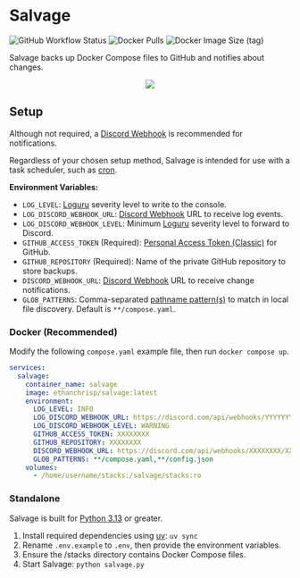 # Salvage

![GitHub Workflow Status](https://img.shields.io/github/actions/workflow/status/EthanC/Salvage/ci.yaml?branch=main) ![Docker Pulls](https://img.shields.io/docker/pulls/ethanchrisp/salvage?label=Docker%20Pulls) ![Docker Image Size (tag)](https://img.shields.io/docker/image-size/ethanchrisp/salvage/latest?label=Docker%20Image%20Size)

Salvage backs up Docker Compose files to GitHub and notifies about changes.

<p align="center">
    <img src="https://i.imgur.com/sha3H6y.png" draggable="false">
</p>

## Setup

Although not required, a [Discord Webhook](https://support.discord.com/hc/en-us/articles/228383668-Intro-to-Webhooks) is recommended for notifications.

Regardless of your chosen setup method, Salvage is intended for use with a task scheduler, such as [cron](https://crontab.guru/).

**Environment Variables:**

-   `LOG_LEVEL`: [Loguru](https://loguru.readthedocs.io/en/stable/api/logger.html) severity level to write to the console.
-   `LOG_DISCORD_WEBHOOK_URL`: [Discord Webhook](https://support.discord.com/hc/en-us/articles/228383668-Intro-to-Webhooks) URL to receive log events.
-   `LOG_DISCORD_WEBHOOK_LEVEL`: Minimum [Loguru](https://loguru.readthedocs.io/en/stable/api/logger.html) severity level to forward to Discord.
-   `GITHUB_ACCESS_TOKEN` (Required): [Personal Access Token (Classic)](https://docs.github.com/en/authentication/keeping-your-account-and-data-secure/managing-your-personal-access-tokens#personal-access-tokens-classic) for GitHub.
-   `GITHUB_REPOSITORY` (Required): Name of the private GitHub repository to store backups.
-   `DISCORD_WEBHOOK_URL`: [Discord Webhook](https://support.discord.com/hc/en-us/articles/228383668-Intro-to-Webhooks) URL to receive change notifications.
-   `GLOB_PATTERNS`: Comma-separated [pathname pattern(s)](https://docs.python.org/3/library/glob.html) to match in local file discovery. Default is `**/compose.yaml`.

### Docker (Recommended)

Modify the following `compose.yaml` example file, then run `docker compose up`.

```yaml
services:
  salvage:
    container_name: salvage
    image: ethanchrisp/salvage:latest
    environment:
      LOG_LEVEL: INFO
      LOG_DISCORD_WEBHOOK_URL: https://discord.com/api/webhooks/YYYYYYYY/YYYYYYYY
      LOG_DISCORD_WEBHOOK_LEVEL: WARNING
      GITHUB_ACCESS_TOKEN: XXXXXXXX
      GITHUB_REPOSITORY: XXXXXXXX
      DISCORD_WEBHOOK_URL: https://discord.com/api/webhooks/XXXXXXXX/XXXXXXXX
      GLOB_PATTERNS: **/compose.yaml,**/config.json
    volumes:
      - /home/username/stacks:/salvage/stacks:ro
```

### Standalone

Salvage is built for [Python 3.13](https://www.python.org/) or greater.

1. Install required dependencies using [uv](https://github.com/astral-sh/uv): `uv sync`
2. Rename `.env.example` to `.env`, then provide the environment variables.
3. Ensure the /stacks directory contains Docker Compose files.
4. Start Salvage: `python salvage.py`
